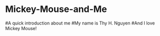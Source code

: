 # Mickey-Mouse-and-Me
#A quick introduction about me
#My name is Thy H. Nguyen
#And I love Mickey Mouse!
